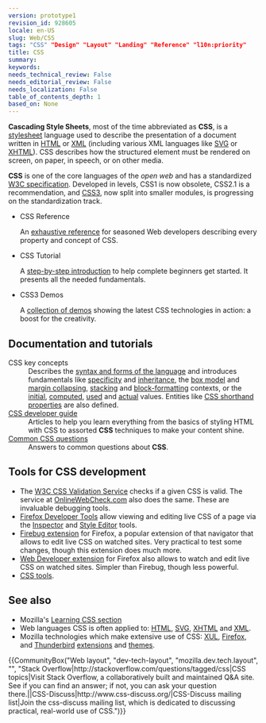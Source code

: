 ```yaml
---
version: prototype1
revision_id: 928605
locale: en-US
slug: Web/CSS
tags: "CSS" "Design" "Layout" "Landing" "Reference" "l10n:priority"
title: CSS
summary: 
keywords: 
needs_technical_review: False
needs_editorial_review: False
needs_localization: False
table_of_contents_depth: 1
based_on: None
---
```

<p><span class="seoSummary"><strong>Cascading Style Sheets</strong>, most of the time abbreviated as <strong>CSS</strong>, is a <a href="/en-US/docs/DOM/stylesheet">stylesheet</a> language used to describe the presentation of a document written in <a href="/en-US/docs/HTML" title="The HyperText Mark-up Language">HTML</a></span> or <a href="/en-US/docs/XML" title="en-US/docs/XML">XML</a> (including various XML languages like <a href="/en-US/docs/SVG" title="en-US/docs/SVG">SVG</a> or <a href="/en-US/docs/XHTML" title="en-US/docs/XHTML">XHTML</a>). CSS describes how the structured element must be rendered on screen, on paper, in speech, or on other media.</p>

<p><strong>CSS</strong> is one of the core languages of the <em>open web</em> and has a standardized <a class="external" href="http://w3.org/Style/CSS/#specs">W3C specification</a>. Developed in levels, CSS1 is now obsolete, CSS2.1 is a recommendation, and <a href="/en-US/docs/CSS/CSS3" title="CSS3">CSS3</a>, now split into smaller modules, is progressing on the standardization track.</p>

<section id="sect1">
<ul class="card-grid">
 <li><span>CSS Reference</span>

  <p>An <a href="/en-US/docs/Web/CSS/Reference" title="en-US/docs/CSS/CSS_Reference">exhaustive reference</a> for seasoned Web developers describing every property and concept of CSS.</p>
 </li>
 <li><span>CSS Tutorial</span>
  <p>A <a href="/en-US/docs/CSS/Getting_Started" title="en-US/docs/CSS/Getting_Started">step-by-step introduction</a> to help complete beginners get started. It presents all the needed fundamentals.</p>
 </li>
 <li><span>CSS3 Demos</span>
  <p>A <a href="/en-US/demos/tag/tech:css3" title="https://developer.mozilla.org/en-US/demos/tag/tech:css3">collection of demos</a> showing the latest CSS technologies in action: a boost for the creativity.</p>
 </li>
</ul>

<div class="row topicpage-table">
<div class="section">
<h2 class="Documentation" id="Documentation" name="Documentation">Documentation and tutorials</h2>

<dl>
 <dt>CSS key concepts</dt>
 <dd>Describes the <a href="/en-US/docs/CSS/Syntax" title="/en-US/docs/CSS/Syntax">syntax and forms of the language</a> and introduces fundamentals like <a href="/en-US/docs/CSS/Specificity" title="Specificity">specificity</a> and <a href="/en-US/docs/CSS/inheritance" title="inheritance">inheritance</a>, the <a href="/en-US/docs/CSS/box_model" title="Box model">box model</a> and <a href="/en-US/docs/CSS/margin_collapsing" title="Margin collapsing">margin collapsing</a>, <a href="/en-US/docs/CSS/Understanding_z-index/The_stacking_context" title="The stacking context">stacking</a> and <a href="/en-US/docs/CSS/block_formatting_context" title="block formatting context">block-formatting</a> contexts, or the <a href="/en-US/docs/CSS/initial_value" title="initial value">initial</a>, <a href="/en-US/docs/CSS/computed_value" title="computed value">computed</a>, <a href="/en-US/docs/CSS/used_value" title="used value">used</a> and <a href="/en-US/docs/CSS/actual_value" title="actual value">actual</a> values. Entities like <a href="/en-US/docs/CSS/Shorthand_properties" title="CSS/Shorthand_properties">CSS shorthand properties</a> are also defined.</dd>
 <dt><a href="/en-US/docs/Web/Guide/CSS" title="/en-US/docs/Web/Guide/CSS">CSS developer guide</a></dt>
 <dd>Articles to help you learn everything from the basics of styling HTML with CSS to assorted <strong>CSS</strong> techniques to make your content shine.</dd>
 <dt><a href="/en-US/docs/Web/CSS/Common_CSS_Questions">Common CSS questions</a></dt>
 <dd>Answers to common questions about <strong>CSS</strong>.</dd>
</dl>
</div>

<div class="section">
<h2 class="Tools" id="Tools" name="Tools">Tools for CSS development</h2>

<ul>
 <li>The <a class="external" href="http://jigsaw.w3.org/css-validator/">W3C CSS Validation Service</a> checks if a given CSS is valid. The service at <a href="//www.OnlineWebCheck.com/">OnlineWebCheck.com</a> also does the same. These are invaluable debugging tools.</li>
 <li><a href="/en-US/docs/Tools">Firefox Developer Tools</a> allow viewing and editing live CSS of a page via the <a href="/en-US/docs/Tools/Page_Inspector">Inspector</a> and <a href="/en-US/docs/Tools/Style_Editor">Style Editor</a> tools.</li>
 <li><a class="link-https" href="https://addons.mozilla.org/en-US/firefox/addon/1843">Firebug extension</a> for Firefox, a popular extension of that navigator that allows to edit live CSS on watched sites. Very practical to test some changes, though this extension does much more.</li>
 <li><a class="link-https" href="https://addons.mozilla.org/en-US/firefox/addon/60">Web Developer extension</a> for Firefox also allows to watch and edit live CSS on watched sites. Simpler than Firebug, though less powerful.</li>
 <li><a href="/en-US/docs/Web/CSS/Tools">CSS tools</a>.</li>
</ul>
</div>
</div>
</section>

<h2 id="See_also">See also</h2>

<ul>
 <li>Mozilla's <a href="/en-US/Learn/CSS">Learning CSS section</a></li>
 <li>Web languages CSS is often applied to: <a href="/en-US/docs/HTML" title="en-US/docs/HTML">HTML</a>, <a href="/en-US/docs/SVG" title="SVG">SVG</a>, <a href="/en-US/docs/XHTML" title="en-US/docs/XHTML">XHTML</a> and <a href="/en-US/docs/XML" title="en-US/docs/XML">XML</a>.</li>
 <li>Mozilla technologies which make extensive use of CSS: <a href="/en-US/docs/Mozilla/Tech/XUL" title="en-US/docs/XUL">XUL</a>, <a href="/en-US/Firefox">Firefox</a>, and <a href="/en-US/docs/Mozilla/Thunderbird">Thunderbird</a> <a href="/en-US/docs/Extensions" title="en-US/docs/Extensions">extensions</a> and <a href="/en-US/Add-ons/Themes" title="en-US/docs/Themes">themes</a>.</li>
</ul>

<p>{{CommunityBox("Web layout", "dev-tech-layout", "mozilla.dev.tech.layout", "", "Stack Overflow|http://stackoverflow.com/questions/tagged/css|CSS topics|Visit Stack Overflow, a collaboratively built and maintained Q&amp;A site. See if you can find an answer; if not, you can ask your question there.||CSS-Discuss|http://www.css-discuss.org/|CSS-Discuss mailing list|Join the css-discuss mailing list, which is dedicated to discussing practical, real-world use of CSS.")}}</p>

